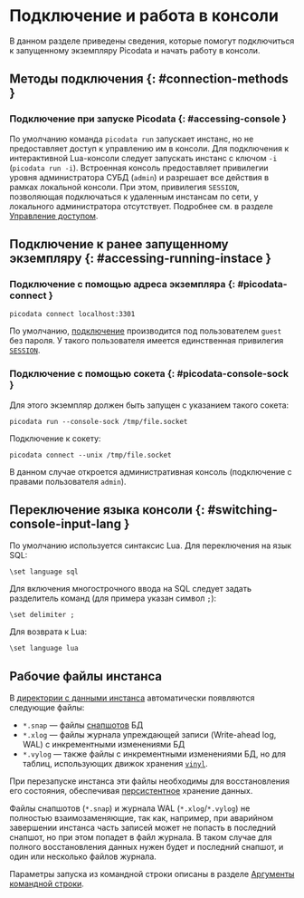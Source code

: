 # Подключение и работа в консоли
В данном разделе приведены сведения, которые помогут подключиться к
запущенному экземпляру Picodata и начать работу в консоли.


## Методы подключения {: #connection-methods }
### Подключение при запуске Picodata {: #accessing-console }

По умолчанию команда `picodata run` запускает инстанс, но не
предоставляет доступ к управлению им в консоли. Для подключения к
интерактивной Lua-консоли следует запускать инстанс с ключом `-i`
(`picodata run -i`). Встроенная консоль предоставляет привилегии уровня
администратора СУБД (`admin`) и разрешает все действия в рамках
локальной консоли. При этом, привилегия `SESSION`, позволяющая
подключаться к удаленным инстансам по сети, у локального администратора
отсутствует. Подробнее см. в разделе [Управление доступом](tutorial_users.md).

## Подключение к ранее запущенному экземпляру {: #accessing-running-instace }
### Подключение с помощью адреса экземпляра {: #picodata-connect }

```
picodata connect localhost:3301
```
По умолчанию, [подключение](../reference/cli.md#connect-command) производится под
пользователем `guest` без пароля. У такого пользователя имеется
единственная привилегия
[`SESSION`](tutorial_users.md#available-privileges).

### Подключение с помощью сокета {: #picodata-console-sock }
Для этого экземпляр должен быть запущен с указанием такого сокета:
```
picodata run --console-sock /tmp/file.socket
```

Подключение к сокету:
```
picodata connect --unix /tmp/file.socket
```

В данном случае откроется административная консоль (подключение с
правами пользователя `admin`).

## Переключение языка консоли {: #switching-console-input-lang }
По умолчанию используется синтаксис Lua. Для переключения на язык SQL:
```
\set language sql
```
Для включения многострочного ввода на SQL следует задать разделитель команд (для примера указан символ `;`):

```
\set delimiter ;
```

Для возврата к Lua:
```
\set language lua
```

## Рабочие файлы инстанса
В [директории с данными инстанса](../reference/cli.md#data-dir) автоматически появляются следующие файлы:

- `*.snap` — файлы [снапшотов](../overview/glossary.md#snapshot) БД
- `*.xlog` — файлы журнала упреждающей записи (Write-ahead log, WAL) c
  инкрементными изменениями БД
- `*.vylog` — также файлы с инкрементными изменениями БД, но для таблиц,
  использующих движок хранения [`vinyl`](../overview/glossary.md#db-engine).

При перезапуске инстанса эти файлы необходимы для восстановления его
состояния, обеспечивая [персистентное](../overview/glossary.md#persistence) хранение
данных.

Файлы снапшотов (`*.snap`) и журнала WAL (`*.xlog`/`*.vylog`) не
полностью взаимозаменяющие, так как, например, при аварийном завершении
инстанса часть записей может не попасть в последний снапшот, но при
этом попадет в файл журнала. В таком случае для полного восстановления
данных нужен будет и последний снапшот, и один или несколько файлов
журнала.

Параметры запуска из командной строки описаны в разделе [Аргументы командной строки](../reference/cli.md).
